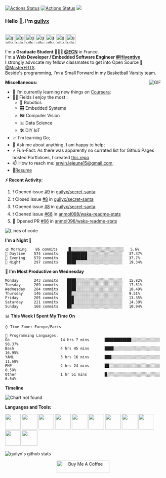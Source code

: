 [![Actions Status](https://github.com/guilyx/guilyx/workflows/wakatime-stats/badge.svg)](https://github.com/guilyx/guilyx/actions)
[![Actions Status](https://github.com/guilyx/guilyx/workflows/update-gh-activity/badge.svg)](https://github.com/guilyx/guilyx/actions)
![](https://visitor-badge.glitch.me/badge?page_id=guilyx.guilyx)

### Hello 👋, I'm [guilyx](https://guilyx.github.io) 

<br/>
<a href="https://twitter.com/spida_rwin">
  <img align="left" alt="guilyx | Twitter" width="30px" src="https://image.flaticon.com/icons/svg/2111/2111703.svg" />
</a>
<a href="https://www.linkedin.com/in/erwinlejeune-lkn">
  <img align="left" alt="guilyx's LinkdeIN" width="30px" src="https://image.flaticon.com/icons/svg/2111/2111465.svg" />
</a>
<a href="https://www.facebook.com/erwin.lejeune">
  <img align="left" alt="guilyx's Facebook" width="30px" src="https://image.flaticon.com/icons/svg/2111/2111342.svg" />
</a>
<a href="https://www.instagram.com/spid_erwin">
  <img align="left" alt="guilyx's Instagram" width="30px" src="https://image.flaticon.com/icons/svg/2111/2111421.svg" />
</a>
<a href="https://open.spotify.com/user/11147618695?si=zZFn6uAGRLyoU02lsG50GA">
  <img align="left" alt="guilyx's Spotify" width="30px" src="https://image.flaticon.com/icons/svg/2111/2111627.svg" />
</a>
<a href="https://www.codewars.com/users/Guilyx">
  <img align="left" alt="guilyx's Codewars" width="30px" src="https://image.flaticon.com/icons/svg/993/993515.svg" />
</a>
<a href="https://www.codingame.com/profile/452b06c872f9773a58e7abff97b738a98661992">
  <img align="left" alt="guilyx's Codingames" width="30px" src="https://image.flaticon.com/icons/svg/2010/2010522.svg" />
</a> <br /> <br />

I'm a **Graduate Student 👨🏽‍💼 [@ECN](https://www.ec-nantes.fr)** in France. <br />
I'm a **Web Developer / Embedded Software Engineer [@Hiventive](https://www.hiventive.com)**  <br />
I strongly advocate my fellow classmates to get into Open Source 📢 [@MasterERTS](https://github.com/MasterERTS).  <br />
Beside's programming, I'm a Small Forward in my Basketball Varsity team. <br />

  <img align="right" alt="GIF" src="https://media1.tenor.com/images/1c6140897565e34a4e98f618e220dc0d/tenor.gif?itemid=9358372" />
  
**Miscellaneous:**

- 📖 I’m currently learning new things on [Coursera](https://www.coursera.org);
- 🤹🏽 Fields I enjoy the most :
  - 🤖 Robotics 
  - 🎛 Embedded Systems
  - 🖼 Computer Vision
  - 📊 Data Science
  - 🛠 DIY IoT
- 📈 I’m learning Go;
- 💬 Ask me about anything, I am happy to help;
- ⚡️ Fun-Fact: As there was apparently no currated list for Github Pages hosted Portfolioes, I created [this repo](https://github.com/guilyx/awesome-github-pages-portfolios)
- 📫 How to reach me: <erwin.lejeune15@gmail.com>;
- 📝[Resume](https://github.com/guilyx/guilyx/files/4924811/erwinlejeune_internships.pdf)

**:zap: Recent Activity:**

<!--START_SECTION:activity-->
1. ❗️ Opened issue [#9](https://github.com//guilyx/secret-santa/issues/9) in [guilyx/secret-santa](https://github.com//guilyx/secret-santa)
2. ❗️ Closed issue [#8](https://github.com//guilyx/secret-santa/issues/8) in [guilyx/secret-santa](https://github.com//guilyx/secret-santa)
3. ❗️ Opened issue [#8](https://github.com//guilyx/secret-santa/issues/8) in [guilyx/secret-santa](https://github.com//guilyx/secret-santa)
4. ❗️ Opened issue [#68](https://github.com//anmol098/waka-readme-stats/issues/68) in [anmol098/waka-readme-stats](https://github.com//anmol098/waka-readme-stats)
5. 💪 Opened PR [#66](https://github.com//anmol098/waka-readme-stats/pull/66) in [anmol098/waka-readme-stats](https://github.com//anmol098/waka-readme-stats)
<!--END_SECTION:activity-->

<!--START_SECTION:waka-->
![Lines of code](https://img.shields.io/badge/From%20Hello%20World%20I%27ve%20Written-15.4%20million%20lines%20of%20code-blue)

**I'm a Night 🦉** 

```text
🌞 Morning    86 commits     █░░░░░░░░░░░░░░░░░░░░░░░░   5.6% 
🌆 Daytime    574 commits    █████████░░░░░░░░░░░░░░░░   37.37% 
🌃 Evening    579 commits    █████████░░░░░░░░░░░░░░░░   37.7% 
🌙 Night      297 commits    ████░░░░░░░░░░░░░░░░░░░░░   19.34%

```
📅 **I'm Most Productive on Wednesday** 

```text
Monday       243 commits    ████░░░░░░░░░░░░░░░░░░░░░   15.82% 
Tuesday      269 commits    ████░░░░░░░░░░░░░░░░░░░░░   17.51% 
Wednesday    284 commits    ████░░░░░░░░░░░░░░░░░░░░░   18.49% 
Thursday     146 commits    ██░░░░░░░░░░░░░░░░░░░░░░░   9.51% 
Friday       205 commits    ███░░░░░░░░░░░░░░░░░░░░░░   13.35% 
Saturday     221 commits    ███░░░░░░░░░░░░░░░░░░░░░░   14.39% 
Sunday       168 commits    ██░░░░░░░░░░░░░░░░░░░░░░░   10.94%

```


📊 **This Week I Spent My Time On** 

```text
⌚︎ Time Zone: Europe/Paris

💬 Programming Languages: 
Go                       14 hrs 7 mins       ████████████░░░░░░░░░░░░░   50.37% 
Bash                     4 hrs 45 mins       ████░░░░░░░░░░░░░░░░░░░░░   16.95% 
YAML                     3 hrs 16 mins       ███░░░░░░░░░░░░░░░░░░░░░░   11.68% 
PHP                      2 hrs 24 mins       ██░░░░░░░░░░░░░░░░░░░░░░░   8.58% 
Other                    1 hr 51 mins        █░░░░░░░░░░░░░░░░░░░░░░░░   6.64%

```

**Timeline**

![Chart not found](https://github.com/guilyx/guilyx/blob/master/charts/bar_graph.png) 


<!--END_SECTION:waka-->

**Languages and Tools:**  

<code><img height="50" src="https://image.flaticon.com/icons/svg/2861/2861557.svg"></code>
<code><img height="50" src="https://image.flaticon.com/icons/svg/3190/3190604.svg"></code>
<code><img height="50" src="https://image.flaticon.com/icons/svg/2942/2942156.svg"></code>
<code><img height="50" src="https://img.icons8.com/color/48/000000/golang.png"></code>
<code><img height="50" src="https://image.flaticon.com/icons/svg/1628/1628182.svg"></code>
<code><img height="50" src="https://image.flaticon.com/icons/png/512/2085/2085061.png"></code>
<code><img height="50" src="https://image.flaticon.com/icons/svg/2535/2535543.svg"></code>
<code><img height="50" src="https://cdn.icon-icons.com/icons2/1508/PNG/512/matlab_104289.png"></code>
<code><img height="50" src="https://image.flaticon.com/icons/svg/2721/2721297.svg"></code>
<code><img height="50" src="https://image.flaticon.com/icons/svg/752/752605.svg"></code>
<code><img height="50" src="https://image.flaticon.com/icons/svg/1680/1680899.svg"></code>



![guilyx's github stats](https://github-readme-stats.vercel.app/api?username=guilyx&show_icons=true&hide_border=true)

<p align="center">
<a href="https://www.buymeacoffee.com/dq01aOE" target="_blank"><img src="https://cdn.buymeacoffee.com/buttons/default-red.png" alt="Buy Me A Coffee" height="40" width="170" ></a>
</p>
